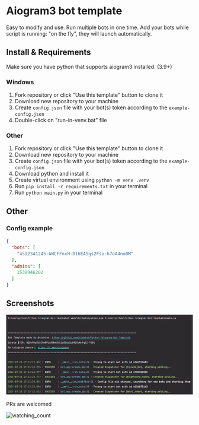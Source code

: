 # Aiogram3 bot template
Easy to modify and use.
Run multiple bots in one time.
Add your bots while script is running: "on the fly", they will launch automatically.

## Install & Requirements

Make sure you have python that supports aiogram3 installed. (3.9+)

### Windows
1. Fork repository or click "Use this template" button to clone it
2. Download new repository to your machine
3. Create `config.json` file with your bot(s) token according to the `example-config.json`
4. Double-click on "run-in-venv.bat" file

### Other
1. Fork repository or click "Use this template" button to clone it
2. Download new repository to your machine
3. Create `config.json` file with your bot(s) token according to the `example-config.json`
4. Download python and install it
5. Create virtual environment using `python -m venv .venv`
6. Run `pip install -r requirements.txt` in your terminal
7. Run `python main.py` in your terminal

## Other
### Config example

```json filename="config.json"
{
  "bots": [
    "4512341245:AWCFFnxH-D16EASgs2Fso-h7oA4no0M"
  ],
  "admins": [
    1538946202
  ]
}
```

## Screenshots

![Example start](assets/showcase1.png)


PRs are welcomed

<img src="https://komarev.com/ghpvc/?username=nichind-tg-bot-template&color=9963B3" alt="watching_count" /><br>
